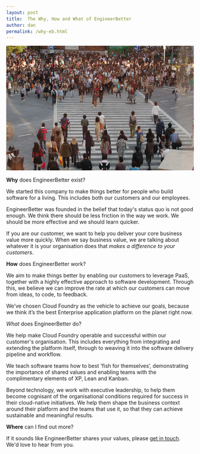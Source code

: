 ```yaml
---
layout: post
title:  The Why, How and What of EngineerBetter
author: dan
permalink: /why-eb.html
---
```

<img src="/images/blog/shibuya.jpg" class="image fit">

**Why** does EngineerBetter exist?

We started this company to make things better for people who build software for a living. This includes both our customers and our employees.

EngineerBetter was founded in the belief that today's status quo is not good enough. We think there should be less friction in the way we work. We should be more effective and we should learn quicker.

<!--more-->

If you are our customer, we want to help you deliver your core business value more quickly.  When we say business value, we are talking about whatever it is your organisation does that *makes a difference to your customers*.

**How** does EngineerBetter work?

We aim to make things better by enabling our customers to leverage PaaS, together with a highly effective approach to software development. Through this, we believe we can improve the rate at which our customers can move from ideas, to code, to feedback.

We’ve chosen Cloud Foundry as the vehicle to achieve our goals, because we think it’s the best Enterprise application platform on the planet right now.

*What* does EngineerBetter do?

We help make Cloud Foundry operable and successful within our customer's organisation. This includes everything from integrating and extending the platform itself, through to weaving it into the software delivery pipeline and workflow.

We teach software teams how to best 'fish for themselves’, demonstrating the importance of shared values and enabling teams with the complimentary elements of XP, Lean and Kanban.

Beyond technology, we work with executive leadership, to help them become cognisant of the organisational conditions required for success in their cloud-native initiatives. We help them shape the business context around their platform and the teams that use it, so that they can achieve sustainable and meaningful results.

**Where** can I find out more?

If it sounds like EngineerBetter shares your values, please [get in touch](mailto:contact@engineerbetter.com). We'd love to hear from you.
